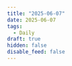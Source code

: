 ```yaml
---
title: "2025-06-07"
date: 2025-06-07
tags:
  - Daily
draft: true
hidden: false
disable_feed: false
---
```


